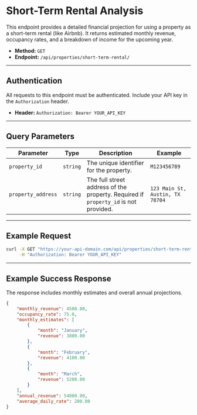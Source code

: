 # Short-Term Rental Analysis

This endpoint provides a detailed financial projection for using a property as a short-term rental (like Airbnb). It returns estimated monthly revenue, occupancy rates, and a breakdown of income for the upcoming year.

-   **Method:** `GET`
-   **Endpoint:** `/api/properties/short-term-rental/`

---

## Authentication

All requests to this endpoint must be authenticated. Include your API key in the `Authorization` header.

-   **Header:** `Authorization: Bearer YOUR_API_KEY`

---

## Query Parameters

| Parameter          | Type     | Description                                                                                                   | Example                                         |
| ------------------ | -------- | ------------------------------------------------------------------------------------------------------------- | ----------------------------------------------- |
| `property_id`      | `string` | The unique identifier for the property.                                                                       | `M123456789`                                    |
| `property_address` | `string` | The full street address of the property. Required if `property_id` is not provided.                           | `123 Main St, Austin, TX 78704`                 |

---

## Example Request

```bash
curl -X GET "https://your-api-domain.com/api/properties/short-term-rental/?property_address=123%20Main%20St%2C%20Austin%2C%20TX%2078704" \
     -H "Authorization: Bearer YOUR_API_KEY"
```

---

## Example Success Response

The response includes monthly estimates and overall annual projections.

```json
{
    "monthly_revenue": 4500.00,
    "occupancy_rate": 75.0,
    "monthly_estimates": [
        {
            "month": "January",
            "revenue": 3800.00
        },
        {
            "month": "February",
            "revenue": 4100.00
        },
        {
            "month": "March",
            "revenue": 5200.00
        }
    ],
    "annual_revenue": 54000.00,
    "average_daily_rate": 200.00
}
``` 